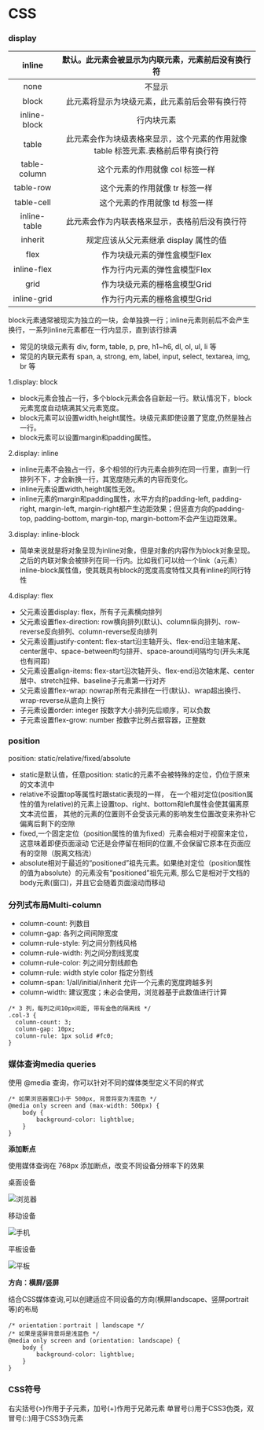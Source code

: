 # CSS

### display

inline       | 默认。此元素会被显示为内联元素，元素前后没有换行符
:-------:    | :----:
none         | 不显示
block        | 此元素将显示为块级元素，此元素前后会带有换行符
inline-block | 行内块元素
table        | 此元素会作为块级表格来显示，这个元素的作用就像 table 标签元素.表格前后带有换行符
table-column | 这个元素的作用就像 col 标签一样
table-row    | 这个元素的作用就像 tr 标签一样
table-cell   | 这个元素的作用就像 td 标签一样
inline-table | 此元素会作为内联表格来显示，表格前后没有换行符
inherit      | 规定应该从父元素继承 display 属性的值
flex         | 作为块级元素的弹性盒模型Flex
inline-flex  | 作为行内元素的弹性盒模型Flex
grid         | 作为块级元素的栅格盒模型Grid
inline-grid  | 作为行内元素的栅格盒模型Grid

block元素通常被现实为独立的一块，会单独换一行；inline元素则前后不会产生换行，一系列inline元素都在一行内显示，直到该行排满
- 常见的块级元素有 div, form, table, p, pre, h1~h6, dl, ol, ul, li 等
- 常见的内联元素有 span, a, strong, em, label, input, select, textarea, img, br 等

1.display: block

- block元素会独占一行，多个block元素会各自新起一行。默认情况下，block元素宽度自动填满其父元素宽度。
- block元素可以设置width,height属性。块级元素即使设置了宽度,仍然是独占一行。
- block元素可以设置margin和padding属性。

2.display: inline

- inline元素不会独占一行，多个相邻的行内元素会排列在同一行里，直到一行排列不下，才会新换一行，其宽度随元素的内容而变化。
- inline元素设置width,height属性无效。
- inline元素的margin和padding属性，水平方向的padding-left, padding-right, margin-left, margin-right都产生边距效果；但竖直方向的padding-top, padding-bottom, margin-top, margin-bottom不会产生边距效果。

3.display: inline-block

- 简单来说就是将对象呈现为inline对象，但是对象的内容作为block对象呈现。之后的内联对象会被排列在同一行内。比如我们可以给一个link（a元素）inline-block属性值，使其既具有block的宽度高度特性又具有inline的同行特性

4.display: flex

- 父元素设置display: flex，所有子元素横向排列
- 父元素设置flex-direction: row横向排列(默认)、column纵向排列、row-reverse反向排列、column-reverse反向排列
- 父元素设置justify-content: flex-start沿主轴开头、flex-end沿主轴末尾、center居中、space-between均匀排开、space-around间隔均匀(开头末尾也有间距)
- 父元素设置align-items: flex-start沿次轴开头、flex-end沿次轴末尾、center居中、stretch拉伸、baseline子元素第一行对齐
- 父元素设置flex-wrap: nowrap所有元素排在一行(默认)、wrap超出换行、wrap-reverse从底向上换行
- 子元素设置order: integer 按数字大小排列先后顺序，可以负数
- 子元素设置flex-grow: number 按数字比例占据容器，正整数


### position

position: static/relative/fixed/absolute

- static是默认值，任意position: static的元素不会被特殊的定位，仍位于原来的文本流中
- relative不设置top等属性时跟static表现的一样，
  在一个相对定位(position属性的值为relative)的元素上设置top、right、bottom和left属性会使其偏离原文本流位置，
  其他的元素的位置则不会受该元素的影响发生位置改变来弥补它偏离后剩下的空隙
- fixed,一个固定定位（position属性的值为fixed）元素会相对于视窗来定位，这意味着即便页面滚动
  它还是会停留在相同的位置,不会保留它原本在页面应有的空隙（脱离文档流）
- absolute相对于最近的“positioned”祖先元素。如果绝对定位（position属性的值为absolute）的元素没有“positioned”祖先元素,
  那么它是相对于文档的body元素(窗口)，并且它会随着页面滚动而移动
  
### 分列式布局Multi-column

- column-count: 列数目
- column-gap: 各列之间间隙宽度
- column-rule-style: 列之间分割线风格
- column-rule-width: 列之间分割线宽度
- column-rule-color: 列之间分割线颜色
- column-rule: width style color 指定分割线
- column-span: 1/all/initial/inherit 允许一个元素的宽度跨越多列
- column-width: 建议宽度；未必会使用，浏览器基于此数值进行计算

```
/* 3 列，每列之间10px间距, 带有金色的隔离线 */
.col-3 {
  column-count: 3;
  column-gap: 10px;
  column-rule: 1px solid #fc0;
}
```

### 媒体查询media queries

使用 @media 查询，你可以针对不同的媒体类型定义不同的样式
```
/* 如果浏览器窗口小于 500px, 背景将变为浅蓝色 */
@media only screen and (max-width: 500px) {
    body {
        background-color: lightblue;
    }
}
```

**添加断点**

使用媒体查询在 768px 添加断点，改变不同设备分辨率下的效果

桌面设备

![浏览器](http://www.runoob.com/wp-content/uploads/2015/06/rwd_desktop.png)

移动设备

![手机](http://www.runoob.com/wp-content/uploads/2015/06/rwd_phone.png)

平板设备

![平板](http://www.runoob.com/wp-content/uploads/2015/06/rwd_tablet.png)

**方向：横屏/竖屏**

结合CSS媒体查询,可以创建适应不同设备的方向(横屏landscape、竖屏portrait等)的布局

```
/* orientation：portrait | landscape */
/* 如果是竖屏背景将是浅蓝色 */
@media only screen and (orientation: landscape) {
    body {
        background-color: lightblue;
    }
}
```

### CSS符号

右尖括号(>)作用于子元素，加号(+)作用于兄弟元素
单冒号(:)用于CSS3伪类，双冒号(::)用于CSS3伪元素